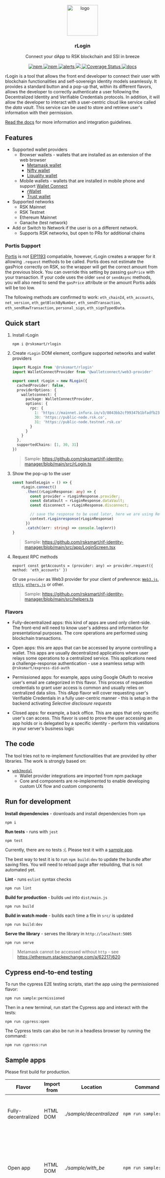 <p align="middle">
    <img src="https://www.rifos.org/assets/img/logo.svg" alt="logo" height="100" >
</p>
<h3 align="middle">rLogin</h3>
<p align="middle">
    Connect your dApp to RSK blockchain and SSI in breeze
</p>
<p align="middle">
    <a href="https://badge.fury.io/js/%40rsksmart%2Frlogin">
        <img src="https://badge.fury.io/js/%40rsksmart%2Frlogin.svg" alt="npm" />
    </a>
    <a href="https://github.com/rsksmart/rLogin/actions/workflows/ci.yml">
        <img src="https://github.com/rsksmart/rLogin/actions/workflows/ci.yml/badge.svg" alt="npm" />
    </a>
    <a href="https://lgtm.com/projects/g/rsksmart/rLogin/alerts/">
      <img src="https://img.shields.io/lgtm/alerts/github/rsksmart/rLogin" alt="alerts">
    </a>
    <a href="https://lgtm.com/projects/g/rsksmart/rLogin/context:javascript">
      <img src="https://img.shields.io/lgtm/grade/javascript/github/rsksmart/rLogin">
    </a>
    <a href='https://coveralls.io/github/rsksmart/rLogin?branch=develop'>
      <img src='https://coveralls.io/repos/github/rsksmart/rLogin/badge.svg?branch=develop' alt='Coverage Status' />
    </a>
    <a href="https://developers.rsk.co/rif/identity/rlogin/libraries/modal/">
        <img src="https://img.shields.io/badge/-docs-brightgreen" alt="docs" />
    </a>
</p>

rLogin is a tool that allows the front end developer to connect their user with blockchain functionalities and self-sovereign identity models seamlessly. It provides a standard button and a pop-up that, within its different flavors, allows the developer to correctly authenticate a user following the Decentralized Identity and Verifiable Credentials protocols. In addition, it will allow the developer to interact with a user-centric cloud like service called the _data vault_. This service can be used to store and retrieve user's information with their permission.

[Read the docs](https://developers.rsk.co/rif/identity/rlogin/libraries/modal/) for more information and integration guidelines.

## Features

- Supported wallet providers
    - Browser wallets - wallets that are installed as an extension of the web browser
        - [Metamask wallet](https://metamask.io/)
        - [Nifty wallet](https://chrome.google.com/webstore/detail/nifty-wallet/jbdaocneiiinmjbjlgalhcelgbejmnid)
        - [Liquality wallet](https://liquality.io/atomic-swap-wallet.html)
    - Mobile wallets - wallets that are installed in mobile phone and support [Wallet Connect](https://walletconnect.org/)
        - [rWallet](https://developers.rsk.co/wallet/rwallet/)
        - [Trust wallet](https://trustwallet.com/)
- Supported networks
    - RSK Mainnet
    - RSK Testnet
    - Ethereum Mainnet
    - Ganache (test network)
- Add or Switch to Network if the user is on a different network.
  - Supports RSK networks, but open to PRs for additional chains

### Portis Support

[Portis](https://portis.io) is not [EIP1193](https://github.com/ethereum/EIPs/blob/master/EIPS/eip-1193.md) compatiable, however, rLogin creates a wrapper for it allowing `.request` methods to be called. Portis does not estimate the gasPrice correctly on RSK, so the wrapper will get the correct amount from the previous block. You can override this setting by passing `gasPrice` with your transaction. If your code uses the older `send` or `sendAsync` methods, you will also need to send the `gasPrice` attribute or the amount Portis adds will be too low.

The following methods are confirmed to work: `eth_chainId`, `eth_accounts`, `net_version`, `eth_getBlockByNumber`, `eth_sendTransaction`, `eth_sendRawTransaction`, `personal_sign`, `eth_signTypedData`.


## Quick start

1. Install rLogin

    ```
    npm i @rsksmart/rlogin
    ```

2. Create `rLogin` DOM element, configure supported networks and wallet providers

    ```typescript
    import RLogin from '@rsksmart/rlogin'
    import WalletConnectProvider from '@walletconnect/web3-provider'

    export const rLogin = new RLogin({
      cachedProvider: false,
      providerOptions: {
        walletconnect: {
          package: WalletConnectProvider,
          options: {
            rpc: {
              1: 'https://mainnet.infura.io/v3/8043bb2cf99347b1bfadfb233c5325c0',
              30: 'https://public-node.rsk.co',
              31: 'https://public-node.testnet.rsk.co'
            }
          }
        }
      },
      supportedChains: [1, 30, 31]
    })
    ```
    
    > Sample: https://github.com/rsksmart/rif-identity-manager/blob/main/src/rLogin.ts
    
3. Show the pop-up to the user

    ```typescript
    const handleLogin = () => {
        rLogin.connect()
          .then((rLoginResponse: any) => {
            const provider = rLoginResponse.provider;
            const dataVault = rLoginResponse.dataVault;
            const disconnect = rLoginResponse.disconnect;

            // save the response to be used later, here we are using React context
            context.rLoginresponse(rLoginResponse)
          })
          .catch((err: string) => console.log(err))
    }
    ```
    
    > Sample: https://github.com/rsksmart/rif-identity-manager/blob/main/src/app/LoginScreen.tsx
    
4. Request RPC methods

    ```
    export const getAccounts = (provider: any) => provider.request({ method: 'eth_accounts' })
    ```
    
    Or use `provider` as Web3 provider for your client of preference: [`Web3.js`](https://github.com/ethereum/web3.js/), [`ethjs`](https://github.com/ethjs/ethjs), [`ethers.js`](https://github.com/ethers-io/ethers.js/) or other.
    
    > Sample: https://github.com/rsksmart/rif-identity-manager/blob/main/src/helpers.ts

### Flavors

- Fully-decentralized apps: this kind of apps are used only client-side. The front-end will need to know user's address and information for presentational purposes. The core operations are performed using blockchain transactions.

- Open apps: this are apps that can be accessed by anyone controlling a wallet. This apps are usually decentralized applications where user relays some operations to a centralized service. This applications need a challenge-response authentication - use a seamless setup with `@rsksmart/express-did-auth`

- Permissioned apps: for example, apps using Google OAuth to receive user's email are categorized in this flavor. This process of requestion credentials to grant user access is common and usually relies on centralized data silos. This dApp flavor will cover requesting user's Verifiable Credentials in a fully user-centric manner - this is setup in the backend activating _Selective disclosure requests_

- Closed apps: for example, a back office. This are apps that only specific user's can access. This flavor is used to prove the user accessing an app holds or is delegated by a specific identity - perform this validations in your server's business logic

## The code

The tool tries not to re-implement functionalities that are provided by other libraries. The work is strongly based on:

- [`web3modal`](https://github.com/web3Modal/web3modal/)
    - Wallet provider integrations are imported from npm package
    - Core and components are re-implemented to enable developing custom UX flow and custom components

## Run for development

**Install dependencies** - downloads and install dependencies from `npm`

```
npm i
```

**Run tests** - runs with `jest`

```
npm test
```

Currently, there are no tests :(. Please test it with a [sample app](#sample-apps).

The best way to test it is to run `npm build:dev` to update the bundle after saving files. You will need to reload page after rebuilding, that is not automated yet.

**Lint** - runs `eslint` syntax checks

```
npm run lint
```

**Build for production** - builds `umd` into `dist/main.js`

```
npm run build
```

**Build in watch mode** - builds each time a file in `src/` is updated

```
npm run build:dev
```

**Serve the library** - serves the library in `http://localhost:5005`

```
npm run serve
```

> Metamask cannot be accessed without `http` - see https://ethereum.stackexchange.com/a/62217/620

## Cypress end-to-end testing

To run the cypress E2E testing scripts, start the app using the permissioned flavor:

```
npm run sample:permissioned
```

Then in a new terminal, run start the Cypress app and interact with the tests:

```
npm run cypress:open
```

The Cypress tests can also be run in a headless browser by running the command:

```
npm run cypress:run
```

## Sample apps

Please first build for production.

| Flavor | Import from | Location | Command |  |
| - | - | - | - | - |
| Fully-decentralized | HTML DOM | _./sample/decentralized_ | `npm run sample:dapp` | Serves the library in _http://localhost:3005_ and a dApp in _http://localhost:3006_. Go to _3006_ with your browser |
| Open app | HTML DOM | _./sample/with_be_ | `npm run sample:open` | Serves the library in _http://localhost:3005_, dApp in _http://localhost:3006/?backend=yes_ and back end in _http://localhost:3007_. This mode will not ask for Data Vault access. Go to _3006_ with your browser |
| Permissioned app | HTML DOM | _./sample/decentralized_ | `npm run sample:permissioned` | Serves the library in _http://localhost:3005_, dApp in _http://localhost:3006_ and back end in _http://localhost:3007_. This mode will ask for Data Vault access. Go to _3006_ with your browser |

## Acknowledgements

Find all acknowledged bugs, future features, and improvements in [repo issues](issues)
